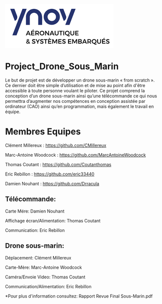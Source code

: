![Alt text](https://github.com/eric33440/oscilloscope.cpp/blob/master/ynov.png "Ynov Estei")


# Project_Drone_Sous_Marin

Le but de projet est de développer un drone sous-marin « from scratch ». Ce dernier doit être simple
d’utilisation et de mise au point afin d'être accessible à toute personne voulant le piloter.
Ce projet comprend la conception d’un drone sous-marin ainsi qu’une télécommande ce qui nous
permettra d’augmenter nos compétences en conception assistée par ordinateur (CAO) ainsi qu’en
programmation, mais également le travail en équipe.

# Membres Equipes

Clément Millereux : https://github.com/CMillereux

Marc-Antoine Woodcock : https://github.com/MarcAntoineWoodcock

Thomas Coutant : https://github.com/Coutanthomas

Eric Rebillon : https://github.com/eric33440

Damien Nouhant : https://github.com/Drracula

## Télécommande: 

Carte Mére: Damien Nouhant

Affichage écran/Alimentation: Thomas Coutant

Communication: Eric Rebillon

## Drone sous-marin:

Déplacement: Clément Millereux

Carte-Mère: Marc-Antoine Woodcock

Caméra/Envoie Video: Thomas Coutant

Communication/Alimentation: Eric Rebillon





*Pour plus d'information consultez: Rapport Revue Final Sous-Marin.pdf
